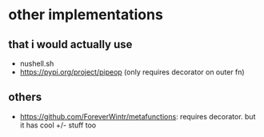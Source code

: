 # other implementations
## that i would actually use
- nushell.sh
- https://pypi.org/project/pipeop (only requires decorator on outer fn)
## others
- https://github.com/ForeverWintr/metafunctions: requires decorator. but it has cool +/- stuff too
